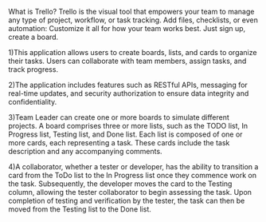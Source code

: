 What is Trello? 
Trello is the visual tool that empowers your team to manage any type of
project, workflow, or task tracking. Add files, checklists, or even automation: Customize
it all for how your team works best. Just sign up, create a board.

1)This application allows users to create boards, lists, and cards to organize their tasks. Users can collaborate
with team members, assign tasks, and track progress.
 
2)The application includes features such as RESTful APIs, messaging for real-time updates, and security
authorization to ensure data integrity and confidentiality.

3)Team Leader can create one or more boards to simulate different projects.
A board comprises three or more lists, such as the TODO list, In Progress list, Testing
list, and Done list. Each list is composed of one or more cards, each representing a
task. These cards include the task description and any accompanying comments.

4)A collaborator, whether a tester or developer, has the ability to transition a card from the
ToDo list to the In Progress list once they commence work on the task. Subsequently,
the developer moves the card to the Testing column, allowing the tester collaborator to
begin assessing the task. Upon completion of testing and verification by the tester, the
task can then be moved from the Testing list to the Done list.
